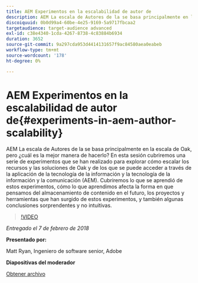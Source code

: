 ```yaml
---
title: AEM Experimentos en la escalabilidad de autor de
description: AEM La escala de Autores de la se basa principalmente en la escala de Oak, pero ¿cuál es la mejor manera de hacerlo? En esta sesión cubriremos una serie de experimentos que se han realizado para explorar cómo escalar los recursos y las soluciones de Oak y de los que se puede acceder a través de la aplicación de la tecnología de la información y la tecnología de la información y la comunicación (AEM). Cubriremos lo que se aprendió de estos experimentos, cómo lo que aprendimos afecta la forma en que pensamos del almacenamiento de contenido en el futuro, los proyectos y herramientas que han surgido de estos experimentos, y también algunas conclusiones sorprendentes y no intuitivas.
discoiquuid: 0b0d99a4-60be-4e25-9169-5a9717fbcaa2
targetaudience: target-audience advanced
exl-id: c38e4340-1cda-4267-8738-4c83884b6934
duration: 3652
source-git-commit: 9a297cda953d4414131657f9ac84580aea0eabeb
workflow-type: tm+mt
source-wordcount: '178'
ht-degree: 0%

---
```


# AEM Experimentos en la escalabilidad de autor de{#experiments-in-aem-author-scalability}

AEM La escala de Autores de la se basa principalmente en la escala de Oak, pero ¿cuál es la mejor manera de hacerlo? En esta sesión cubriremos una serie de experimentos que se han realizado para explorar cómo escalar los recursos y las soluciones de Oak y de los que se puede acceder a través de la aplicación de la tecnología de la información y la tecnología de la información y la comunicación (AEM). Cubriremos lo que se aprendió de estos experimentos, cómo lo que aprendimos afecta la forma en que pensamos del almacenamiento de contenido en el futuro, los proyectos y herramientas que han surgido de estos experimentos, y también algunas conclusiones sorprendentes y no intuitivas.

>[!VIDEO](https://video.tv.adobe.com/v/21522/?quality=9)

*Entregado el 7 de febrero de 2018*

**Presentado por:**

Matt Ryan, Ingeniero de software senior, Adobe

**Diapositivas del moderador**

[Obtener archivo](assets/experiments+in+aem+author+scalability+2+7+18.pdf)
<!--
[Get back to the Overview](https://helpx.adobe.com/experience-manager/kt/eseminars/gems/aem-index.html)
-->
